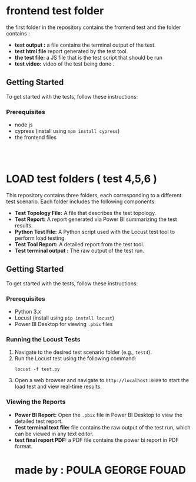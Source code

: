 <h1>frontend test folder</h1>
        <p>the first folder in the repository contains the frontend test and the folder contains :</p>
        <ul>
            <li><strong>test output :</strong> a file contains the terminal output of the test.</li>
            <li><strong>test html file</strong> report generated by the test tool.</li>
            <li><strong>the test file:</strong> a JS file that is the test script that should be run</li>
            <li><strong>test video:</strong> video of the test being done .</li>
        </ul>

<h2>Getting Started</h2>
        <p>To get started with the tests, follow these instructions:</p>

  <h3>Prerequisites</h3>
        <ul>
            <li>node js</li>
            <li>cypress (install using <code>npm install cypress</code>)</li>
            <li>the frontend files</li>
        </ul>
<br>
<br>

<h1>LOAD test folders ( test 4,5,6 )</h1>
        <p>This repository contains three folders, each corresponding to a different test scenario. Each folder includes the following components:</p>
        <ul>
            <li><strong>Test Topology File:</strong> A file that describes the test topology.</li>
            <li><strong>Test Report:</strong> A report generated via Power BI summarizing the test results.</li>
            <li><strong>Python Test File:</strong> A Python script used with the Locust test tool to perform load testing.</li>
            <li><strong>Test Tool Report:</strong> A detailed report from the test tool.</li>
            <li><strong>Test terminal output :</strong> The raw output of the test run.</li>
        </ul>

<h2>Getting Started</h2>
        <p>To get started with the tests, follow these instructions:</p>

  <h3>Prerequisites</h3>
        <ul>
            <li>Python 3.x</li>
            <li>Locust (install using <code>pip install locust</code>)</li>
            <li>Power BI Desktop for viewing <code>.pbix</code> files</li>
        </ul>

 <h3>Running the Locust Tests</h3>
        <ol>
            <li>Navigate to the desired test scenario folder (e.g., <code>test4</code>).</li>
            <li>Run the Locust test using the following command:
                <pre><code>locust -f test.py</code></pre>
            </li>
            <li>Open a web browser and navigate to <code>http://localhost:8089</code> to start the load test and view real-time results.</li>
        </ol>

 <h3>Viewing the Reports</h3>
        <ul>
            <li><strong>Power BI Report:</strong> Open the <code>.pbix</code> file in Power BI Desktop to view the detailed test report.</li>
            <li><strong>Test terminal text file:</strong> file contains the raw output of the test run, which can be viewed in any text editor.</li>
            <li><strong>test final report PDF:</strong> a PDF file contains the power bi report in PDF format.</li>
           
       


<h1>made by : POULA GEORGE FOUAD</h1>
